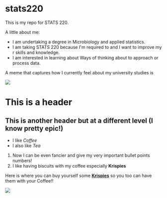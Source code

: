 # stats220

This is my repo for STATS 220. 

A little about me:

- I am undertaking a degree in Microbiology and applied statistics.
- I am taking STATS 220 because I'm required to and I want to improve my r skills and knowledge. 
- I am interested in learning about Ways of thinking about to approach or process data.

A meme that captures how I currently feel about my university studies is 

![](https://media1.tenor.com/m/w8kAoMlhgjQAAAAC/so-it-begins-raining.gif)

# This is a header 

## This is another header but at a different level (I know pretty epic!) 

* I like *Coffee*
* I also like *Tea*

1. Now I can be even fancier and give my very important bullet points numbers!
2. I like having biscuits with my coffee especially **Krispies**

Here is where you can buy yourself some [**Krispies**](https://www.woolworths.co.nz/shop/productdetails?stockcode=28514&store=9094&gad_source=1&gclid=CjwKCAiArKW-BhAzEiwAZhWsIBdT_2o2grQvTc-wHJ7ODXbelZjot6-kg3rIDoxR0K1G1cNWhEKFThoC_rwQAvD_BwE&gclsrc=aw.ds) so you too can have them with your Coffee!!

![]([https://c.tenor.com/NBD60Mp6n-QAAAAC/tenor.gif](https://c.tenor.com/G8GNMUtWvOcAAAAC/tenor.gif))

